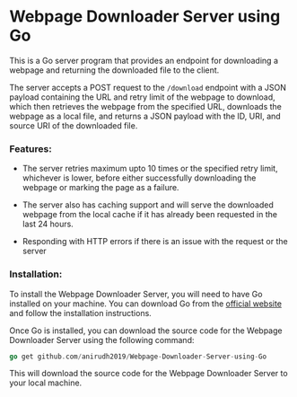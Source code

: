 # Webpage Downloader Server using Go
This is a Go server program that provides an endpoint for downloading a webpage and returning the downloaded file to the client. 

The server accepts a POST request to the `/download` endpoint with a JSON payload containing the URL and retry limit of the webpage to download, which then retrieves the webpage from the specified URL, downloads the webpage as a local file, and returns a JSON payload with the ID, URI, and source URI of the downloaded file. 

### Features:
* The server retries maximum upto 10 times or the specified retry limit, whichever is lower, before either successfully downloading the webpage or marking the page as a failure.

* The server also has caching support and will serve the downloaded webpage from the local cache if it has already been requested in the last 24 hours.

* Responding with HTTP errors if there is an issue with the request or the server 

### Installation:
To install the Webpage Downloader Server, you will need to have Go installed on your machine. You can download Go from the [official website](https://go.dev/dl/) and follow the installation instructions.

Once Go is installed, you can download the source code for the Webpage Downloader Server using the following command:
```go
go get github.com/anirudh2019/Webpage-Downloader-Server-using-Go
```
This will download the source code for the Webpage Downloader Server to your local machine.